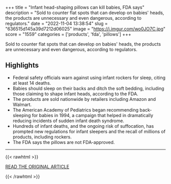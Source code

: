 +++
title = "Infant head-shaping pillows can kill babies, FDA says"
description = "Sold to counter flat spots that can develop on babies' heads, the products are unnecessary and even dangerous, according to regulators."
date = "2022-11-04 13:38:54"
slug = "636515d145a39d7212d06025"
image = "https://i.imgur.com/wo0JO7C.jpg"
score = "1559"
categories = ['products', 'fda', 'pillows']
+++

Sold to counter flat spots that can develop on babies' heads, the products are unnecessary and even dangerous, according to regulators.

## Highlights

- Federal safety officials warn against using infant rockers for sleep, citing at least 14 deaths.
- Babies should sleep on their backs and ditch the soft bedding, including those claiming to shape infant heads, according to the FDA.
- The products are sold nationwide by retailers including Amazon and Walmart.
- The American Academy of Pediatrics began recommending back-sleeping for babies in 1994, a campaign that helped in dramatically reducing incidents of sudden infant death syndrome.
- Hundreds of infant deaths, and the ongoing risk of suffocation, has prompted new regulations for infant sleepers and the recall of millions of products, including rockers.
- The FDA says the pillows are not FDA-approved.

---

{{< rawhtml >}}
  <p class="article-category">
    <a target="_blank" href="https://www.cbsnews.com/news/fda-infant-head-shaping-pillows-dont-work-and-can-suffocate-babies/">READ THE ORIGINAL ARTICLE</a>
  </p>
{{< /rawhtml >}}
